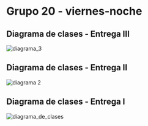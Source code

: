 # Grupo 20 - viernes-noche

## Diagrama de clases - Entrega III
![diagrama_3](https://github.com/dds-utn/2021-vi-no-grupo-20/blob/main/resources/diagrama%20clases%20-%20Entrega%203.png)

## Diagrama de clases - Entrega II
![diagrama 2](https://github.com/dds-utn/2021-vi-no-grupo-20/blob/main/resources/diagrama%20clases%20-%20entrega%202.png)


## Diagrama de clases - Entrega I
![diagrama_de_clases](https://github.com/dds-utn/2021-vi-no-grupo-20/blob/main/resources/diagrama%20de%20clases%20-%20entrega%201.png)
